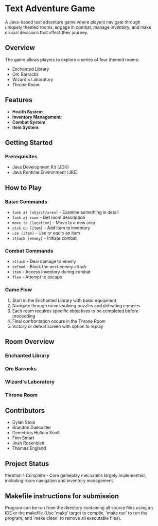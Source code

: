 # Text Adventure Game

A Java-based text adventure game where players navigate through uniquely themed rooms, engage in combat, manage inventory, and make crucial decisions that affect their journey.

## Overview

The game allows players to explore a series of four themed rooms:
- Enchanted Library
- Orc Barracks
- Wizard's Laboratory
- Throne Room

## Features

- **Health System**:
- **Inventory Management**:
- **Combat System**:
- **Item System**:

## Getting Started

### Prerequisites
- Java Development Kit (JDK)
- Java Runtime Environment (JRE)

## How to Play

### Basic Commands
- `look at [object/area]` - Examine something in detail
- `look at room` - Get room description
- `move to [location]` - Move to a new area
- `pick up [item]` - Add item to inventory
- `use [item]` - Use or equip an item
- `attack [enemy]` - Initiate combat

### Combat Commands
- `attack` - Deal damage to enemy
- `defend` - Block the next enemy attack
- `item` - Access inventory during combat
- `flee` - Attempt to escape

### Game Flow
1. Start in the Enchanted Library with basic equipment
2. Navigate through rooms solving puzzles and defeating enemies
3. Each room requires specific objectives to be completed before proceeding
4. Final confrontation occurs in the Throne Room
5. Victory or defeat screen with option to replay

## Room Overview

### Enchanted Library

### Orc Barracks

### Wizard's Laboratory

### Throne Room

## Contributors
- Dylan Stoia
- Brandon Duecaster
- Demetrius Hullum Scott
- Finn Smart
- Josh Rosenblatt
- Thomas England

## Project Status
Iteration 1 Complete - Core gameplay mechanics largely implemented, including room navigation and inventory management.

## Makefile instructions for submission
Program can be run from the directory containing all source files using an IDE or the makefile (Use 'make' target to compile, 'make run' to run the program, and 'make clean' to remove all executable files).